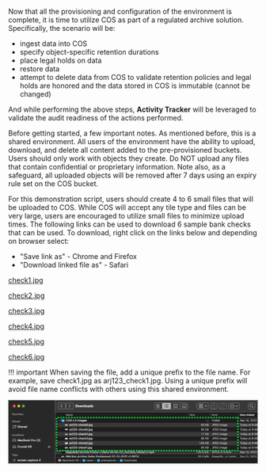 Now that all the provisioning and configuration of the environment is complete, it is time to utilize COS as part of a regulated archive solution. Specifically, the scenario will be:

- ingest data into COS
- specify object-specific retention durations
- place legal holds on data
- restore data
- attempt to delete data from COS to validate retention policies and legal holds are honored and the data stored in COS is immutable (cannot be changed)

And while performing the above steps, **Activity Tracker** will be leveraged to validate the audit readiness of the actions performed.

Before getting started, a few important notes. As mentioned before, this is a shared environment. All users of the environment have the ability to upload, download, and delete all content added to the pre-provisioned buckets. Users should only work with objects they create. Do NOT upload any files that contain confidential or proprietary information. Note also, as a safeguard, all uploaded objects will be removed after 7 days using an expiry rule set on the COS bucket.

For this demonstration script, users should create 4 to 6 small files that will be uploaded to COS. While COS will accept any tile type and files can be very large, users are encouraged to utilize small files to minimize upload times. The following links can be used to download 6 sample bank checks that can be used. To download, right click on the links below and depending on browser select:

- "Save link as" - Chrome and Firefox
- "Download linked file as" - Safari

<a href="https://ibm.github.io/SalesEnablement-PowerVS-L3/includes/checkImages/check1.jpg" target="_blank">check1.jpg</a>

<a href="https://ibm.github.io/SalesEnablement-PowerVS-L3/includes/checkImages/check2.jpg" target="_blank">check2.jpg</a>

<a href="https://ibm.github.io/SalesEnablement-PowerVS-L3/includes/checkImages/check3.jpg" target="_blank">check3.jpg</a>

<a href="https://ibm.github.io/SalesEnablement-PowerVS-L3/includes/checkImages/check4.jpg" target="_blank">check4.jpg</a>

<a href="https://ibm.github.io/SalesEnablement-PowerVS-L3/includes/checkImages/check5.jpg" target="_blank">check5.jpg</a>

<a href="https://ibm.github.io/SalesEnablement-PowerVS-L3/includes/checkImages/check6.jpg" target="_blank">check6.jpg</a>

!!! important
    When saving the file, add a unique prefix to the file name. For example, save check1.jpg as arj123_check1.jpg.  Using a unique prefix will avoid file name conflicts with others using this shared environment.

![](_attachments/checkDownloadListing.png)
